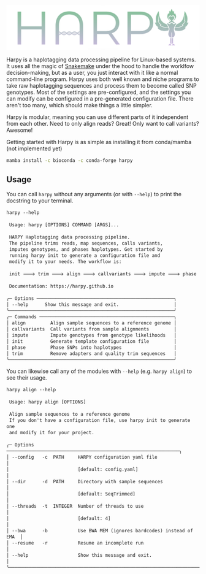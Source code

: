 ![logo](_media/harpy.svg)

Harpy is a haplotagging data processing pipeline for Linux-based systems. It uses all the 
magic of [Snakemake](https://snakemake.readthedocs.io/en/stable/) under the hood to handle 
the worklfow decision-making, but as a user, you just interact with it like a normal command-line 
program. Harpy uses both well known and niche programs to take raw haplotagging sequences and process
them to become called SNP genotypes. Most of the settings are pre-configured, and the settings you
can modify can be configured in a pre-generated configuration file. There aren't too many, which should
make things a little simpler. 

Harpy is modular, meaning you can use different parts of it independent from each other. Need to only align reads?
Great! Only want to call variants? Awesome!

Getting started with Harpy is as simple as installing it from conda/mamba (not implemented yet)
```bash
mamba install -c bioconda -c conda-forge harpy
```

## Usage
You can call `harpy` without any arguments (or with `--help`) to print the docstring to your terminal.
```
harpy --help
                                                           
 Usage: harpy [OPTIONS] COMMAND [ARGS]...                     
                                                              
 HARPY Haplotagging data processing pipeline.                 
 The pipeline trims reads, map sequences, calls variants,     
 imputes genotypes, and phases haplotypes. Get started by     
 running harpy init to generate a configuration file and      
 modify it to your needs. The workflow is:                    
                                                              
 init 🡒 trim 🡒 align 🡒 callvariants 🡒 impute 🡒 phase           
                                                              
 Documentation: https://harpy.github.io                       
                                                              
╭─ Options ──────────────────────────────────────────────────╮
│ --help      Show this message and exit.                    │
╰────────────────────────────────────────────────────────────╯
╭─ Commands ─────────────────────────────────────────────────╮
│ align         Align sample sequences to a reference genome │
│ callvariants  Call variants from sample alignments         │
│ impute        Impute genotypes from genotype likelihoods   │
│ init          Generate template configuration file         │
│ phase         Phase SNPs into haplotypes                   │
│ trim          Remove adapters and quality trim sequences   │
╰────────────────────────────────────────────────────────────╯
```

You can likewise call any of the modules with `--help` (e.g. `harpy align`) to see their usage.
```
harpy align --help

 Usage: harpy align [OPTIONS]                                              
                                                                           
 Align sample sequences to a reference genome                              
 If you don't have a configuration file, use harpy init to generate one    
 and modify it for your project.                                           
                                                                           
╭─ Options ───────────────────────────────────────────────────────────────╮
│ --config   -c  PATH     HARPY configuration yaml file                   │
│                         [default: config.yaml]                          │
│ --dir      -d  PATH     Directory with sample sequences                 │
│                         [default: SeqTrimmed]                           │
│ --threads  -t  INTEGER  Number of threads to use                        │
│                         [default: 4]                                    │
│ --bwa      -b           Use BWA MEM (ignores bardcodes) instead of EMA  │
│ --resume   -r           Resume an incomplete run                        │
│ --help                  Show this message and exit.                     │
╰─────────────────────────────────────────────────────────────────────────╯
```